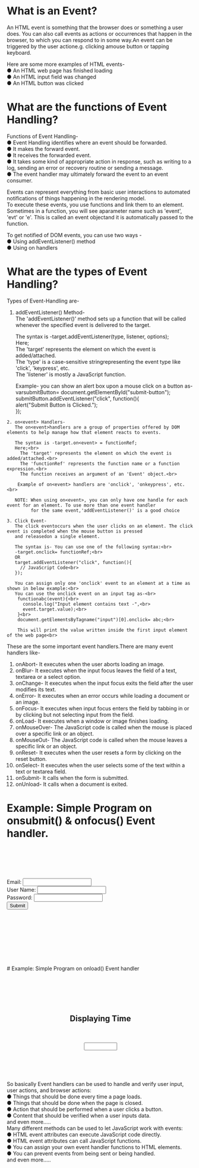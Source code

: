 # What is an Event?
 An HTML event is something that the browser does or something a user does. You can also call events as actions or occurrences that happen in the browser, to which you can respond to in some way.An event can be triggered by the user actione.g. clicking amouse button or tapping keyboard.

 Here are some more examples of HTML events-<br>
 ● An HTML web page has finished loading<br>
 ● An HTML input field was changed<br>
 ● An HTML button was clicked<br>

# What are the functions of Event Handling?
  Functions of Event Handling-<br>
  ● Event Handling identifies where an event should be forwarded.<br>
  ● It makes the forward event.<br>
  ● It receives the forwarded event.<br>
  ● It takes some kind of appropriate action in response, such as writing to a log, sending an error or   recovery routine or sending a message.<br>
  ● The event handler may ultimately forward the event to an event consumer.<br>

  Events can represent everything from basic user interactions to automated notifications of things happening in the rendering model.<br>
  To execute these events, you use functions and link them to an element. Sometimes in a function, you will see aparameter name such as 'event', 'evt' or 'e'. This is called an event objectand it is automatically passed to the function.<br>

  To get notified of DOM events, you can use two ways -<br>
  ● Using addEventListener() method<br>
  ● Using on<event> handlers

# What are the types of Event Handling?
  Types of Event-Handling are-<br>

   1. addEventListener() Method-<br>
      The 'addEventListener()' method sets up a function that will be called whenever the specified event is delivered to the target.<br>

      The syntax is -target.addEventListener(type, listener, options);<br>
      Here;<br>
        The 'target' represents the element on which the event is added/attached.<br>
        The 'type' is a case-sensitive stringrepresenting the event type like 'click', 'keypress', etc.<br>
        The 'listener' is mostly a JavaScript function.<br>

      Example- you can show an alert box upon a mouse click on a button as-<br>
       varsubmitButton= document.getElementById("submit-button");<br>
       submitButton.addEventListener("click", function(){<br>
          alert("Submit Button is Clicked.");<br>
        });
 
    2. on<event> Handlers-
       The on<event>handlers are a group of properties offered by DOM elements to help manage how that element reacts to events.
 
       The syntax is -target.on<event> = functionRef;
       Here;<br>
         The 'target' represents the element on which the event is added/attached.<br>
         The 'functionRef' represents the function name or a function expression.<br>
         The function receives an argument of an 'Event' object.<br>
  
        Example of on<event> handlers are 'onclick', 'onkeypress', etc.<br>
 
       NOTE: When using on<event>, you can only have one handle for each event for an element. To use more than one event handler
             for the same event,'addEventListener()' is a good choice

    3. Click Event-
       The click eventoccurs when the user clicks on an element. The click event is completed when the mouse button is pressed 
       and releasedon a single element.

       The syntax is- You can use one of the following syntax:<br>
       -target.onclick= functionRef;<br>
       OR
       target.addEventListener("click", function(){
         // JavaScript Code<br>
       });

       You can assign only one 'onclick' event to an element at a time as shown in below example:<br>
       You can use the onclick event on an input tag as-<br>
        functionabc(event){<br>
          console.log("Input element contains text -",<br>
          event.target.value);<br>
        }<br>
        document.getElementsByTagname("input")[0].onclick= abc;<br>

        This will print the value written inside the first input element of the web page<br>
 
These are the some important event handlers.There are many event handlers like-
1. onAbort-	It executes when the user aborts loading an image.
2. onBlur-	    It executes when the input focus leaves the field of a text, textarea or a select option.
3. onChange-	It executes when the input focus exits the field after the user modifies its text.
4. onError-	It executes when an error occurs while loading a document or an image.
5. onFocus-	It executes when input focus enters the field by tabbing in or by clicking but not selecting input from the field.
6. onLoad- 	It executes when a window or image finishes loading.
7. onMouseOver- The JavaScript code is called when the mouse is placed over a specific link or an object.
8. onMouseOut-	The JavaScript code is called when the mouse leaves a specific link or an object.
9. onReset-	It executes when the user resets a form by clicking on the reset button.
10. onSelect-	It executes when the user selects some of the text within a text or textarea field.
11. onSubmit-	It calls when the form is submitted.
12. onUnload-	It calls when a document is exited.

# Example: Simple Program on onsubmit() & onfocus() Event handler.<br>
<html><br>
     <body><br>
          <script><br>
               function validateform()<br>
               {<br>
                    var uname=document.myform.name.value; <br>
                    var upassword=document.myform.password.value;<br>  
                    if (uname==null || uname=="")<br>
                    {<br> 
                         alert("Name cannot be left blank");<br> 
                         return false;<br> 
                    }<br>
                    else if(upassword.length<6)<br>
                    {  <br>
                         alert("Password must be at least 6 characters long.");<br>  
                         return false; <br> 
                    }  <br>
               } <br> 
               function emailvalidation()<br>
               {<br>
                    var a=document.myform.email.value<br>
                    if (a.indexOf("@")==-1)<br>
                    {<br>
                         alert("Please enter valid email address")<br>
                         document.myform.email.focus()<br>
                    }<br>
               }<br>
          </script><br>  
     <body><br>
          <form name="myform" method="post" action="validpage.html" onsubmit="return validateform()"><br>
               Email: <input type="text" size="20" name="email" onblur="emailvalidation()"><br>
               User Name: <input type="text" name="name"><br>  
               Password: <input type="password" name="password"><br>  
               <input type="submit" value="Submit" ><br> 
          </form><br>  
     </body><br> 
</html><br> 

<html><br> 
     <body><br> 
          <script type="text/javascript"><br> 
               alert("You are a Valid User !!!");<br> 
          </script><br> 
     </body><br> 
</html><br> 
# Example: Simple Program on onload() Event handler<br>
<html><br>
     <head><br>
     <script type="text/javascript"><br>
     function time()<br>
     {<br>
          var d = new Date();<br>
          var ty = d.getHours() + ":"+d.getMinutes()+":"+d.getSeconds();<br>
          document.frmty.timetxt.value=ty;<br>
          setInterval("time()",1000)<br>
     }<br>
     </script><br>
     </head><br>
<body onload="time()"><br>
     <center><h2>Displaying Time</h2><br>
          <form name="frmty"><br>
               <input type=text name=timetxt size="8"><br>
          </form><br>
     </center><br>
</body><br>
</html><br>
So basically Event handlers can be used to handle and verify user input, user actions, and browser actions:<br>
● Things that should be done every time a page loads.<br>
● Things that should be done when the page is closed.<br>
● Action that should be performed when a user clicks a button.<br>
● Content that should be verified when a user inputs data.<br>
 and even more.....<br>
Many different methods can be used to let JavaScript work with events:<br>
● HTML event attributes can execute JavaScript code directly.<br>
● HTML event attributes can call JavaScript functions.<br>
● You can assign your own event handler functions to HTML elements.<br>
● You can prevent events from being sent or being handled.<br>
 and even more.....<br>
  
